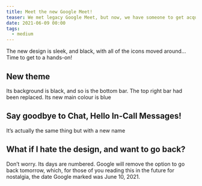 ```yaml
---
title: Meet the new Google Meet!
teaser: We met legacy Google Meet, but now, we have someone to get acquainted with!
date: 2021-06-09 00:00
tags:
  - medium
---
```

The new design is sleek, and black, with all of the icons moved around… Time to get to a hands-on!

## New theme
Its background is black, and so is the bottom bar. The top right bar had been replaced. Its new main colour is blue

## Say goodbye to Chat, Hello In-Call Messages!
It’s actually the same thing but with a new name

## What if I hate the design, and want to go back?
Don’t worry. Its days are numbered. Google will remove the option to go back tomorrow, which, for those of you reading this in the future for nostalgia, the date Google marked was June 10, 2021.

